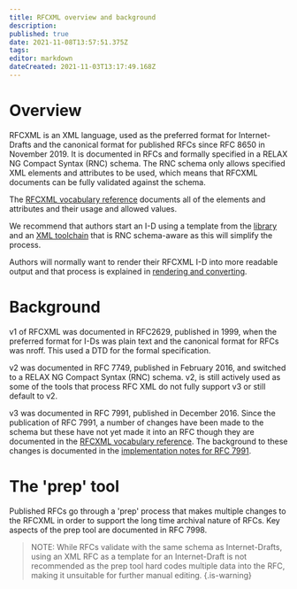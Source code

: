 ```yaml
---
title: RFCXML overview and background
description: 
published: true
date: 2021-11-08T13:57:51.375Z
tags: 
editor: markdown
dateCreated: 2021-11-03T13:17:49.168Z
---
```


# Overview
RFCXML is an XML language, used as the preferred format for Internet-Drafts and the canonical format for published RFCs since RFC 8650 in November 2019.  It is documented in RFCs and formally specified in a RELAX NG Compact Syntax (RNC) schema. The RNC schema only allows specified XML elements and attributes to be used, which means that RFCXML documents can be fully validated against the schema.

The [RFCXML vocabulary reference](/rfcxml-vocabulary) documents all of the elements and attributes and their usage and allowed values.  

We recommend that authors start an I-D using a template from the [library](https://tools.ietf.org/tools/templates/) and an [XML toolchain](/drafting-in-xml) that is RNC schema-aware as this will simplify the process.

Authors will normally want to render their RFCXML I-D into more readable output and that process is explained in [rendering and converting](/rendering-and-converting).

# Background
v1 of RFCXML was documented in RFC2629, published in 1999, when the preferred format for I-Ds was plain text and the canonical format for RFCs was nroff.  This used a DTD for the formal specification.

v2 was documented in RFC 7749, published in February 2016, and switched to a RELAX NG Compact Syntax (RNC) schema.  v2, is still actively used as some of the tools that process RFC XML do not fully support v3 or still default to v2. 

v3 was documented in RFC 7991, published in December 2016. Since the publication of RFC 7991, a number of changes have been made to the schema but these have not yet made it into an RFC though they are documented in the [RFCXML vocabulary reference](/rfcxml-vocabulary).  The background to these changes is documented in the [implementation notes for RFC 7991](https://datatracker.ietf.org/doc/html/draft-levkowetz-xml2rfc-v3-implementation-notes-11).

# The 'prep' tool

Published RFCs go through a 'prep' process that makes multiple changes to the RFCXML in order to support the long time archival nature of RFCs.  Key aspects of the prep tool are documented in RFC 7998.  

> NOTE: While RFCs validate with the same schema as Internet-Drafts, using an XML RFC as a template for an Internet-Draft is not recommended as the prep tool hard codes multiple data into the RFC, making it unsuitable for further manual editing.
{.is-warning}
